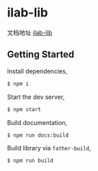 # ilab-lib

文档地址
[ilab-lib](https://friendly-lichterman-e0214c.netlify.app/)

## Getting Started

Install dependencies,

```bash
$ npm i
```

Start the dev server,

```bash
$ npm start
```

Build documentation,

```bash
$ npm run docs:build
```

Build library via `father-build`,

```bash
$ npm run build
```
